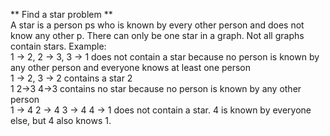 ** Find a star problem ** <br />
A star is a person ps who is known by every other person and does not know any other p. There can only be one star in a graph. Not all graphs contain stars.
Example: <br />
1 -> 2, 2 -> 3, 3 -> 1 does not contain a star because no person is known by any other person and everyone knows at least one person <br />
1 -> 2, 3 -> 2 contains a star 2 <br />
1    2->3  4->3 contains no star because no person is known by any other person <br /> 
1 -> 4 2 -> 4 3 -> 4 4 -> 1 does not contain a star. 4 is known by everyone else, but 4 also knows 1. 